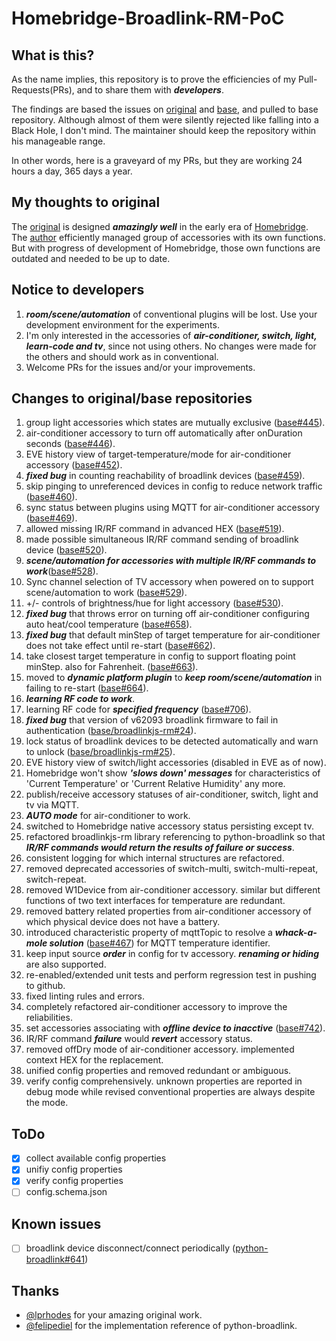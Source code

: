 # Homebridge-Broadlink-RM-PoC

## What is this?
As the name implies, this repository is to prove the efficiencies of my Pull-Requests(PRs), and to share them with ___developers___.

The findings are based the issues on [original](https://github.com/lprhodes/homebridge-broadlink-rm) and [base](https://github.com/kiwi-cam/homebridge-broadlink-rm), and pulled to base repository. Although almost of them were silently rejected like falling into a Black Hole, I don't mind. The maintainer should keep the repository within his manageable range.

In other words, here is a graveyard of my PRs, but they are working 24 hours a day, 365 days a year.

## My thoughts to original

The [original](https://github.com/lprhodes/homebridge-broadlink-rm) is designed ___amazingly well___ in the early era of [Homebridge](https://github.com/homebridge/homebridge). The [author](https://github.com/lprhodes) efficiently managed group of accessories with its own functions. But with progress of development of Homebridge, those own functions are outdated and needed to be up to date.

## Notice to developers

1. ___room/scene/automation___ of conventional plugins will be lost. Use your development environment for the experiments.
1. I'm only interested in the accessories of ___air-conditioner, switch, light, learn-code and tv___, since not using others. No changes were made for the others and should work as in conventional.
1. Welcome PRs for the issues and/or your improvements.

## Changes to original/base repositories

1. group light accessories which states are mutually exclusive ([base#445](https://github.com/kiwi-cam/homebridge-broadlink-rm/pull/445)).
1. air-conditioner accessory to turn off automatically after onDuration seconds ([base#446](https://github.com/kiwi-cam/homebridge-broadlink-rm/pull/446)).
1. EVE history view of target-temperature/mode for air-conditioner accessory ([base#452](https://github.com/kiwi-cam/homebridge-broadlink-rm/pull/452)).
1. ___fixed bug___ in counting reachability of broadlink devices ([base#459](https://github.com/kiwi-cam/homebridge-broadlink-rm/pull/459)).
1. skip pinging to unreferenced devices in config to reduce network traffic ([base#460](https://github.com/kiwi-cam/homebridge-broadlink-rm/pull/460)).
1. sync status between plugins using MQTT for air-conditioner accessory ([base#469](https://github.com/kiwi-cam/homebridge-broadlink-rm/pull/469)).
1. allowed missing IR/RF command in advanced HEX ([base#519](https://github.com/kiwi-cam/homebridge-broadlink-rm/pull/519)).
1. made possible simultaneous IR/RF command sending of broadlink device ([base#520](https://github.com/kiwi-cam/homebridge-broadlink-rm/pull/520)).
1. ___scene/automation for accessories with multiple IR/RF commands to work___([base#528](https://github.com/kiwi-cam/homebridge-broadlink-rm/pull/528)).
1. Sync channel selection of TV accessory when powered on to support scene/automation to work ([base#529](https://github.com/kiwi-cam/homebridge-broadlink-rm/pull/529)).
1. +/- controls of brightness/hue for light accessory ([base#530](https://github.com/kiwi-cam/homebridge-broadlink-rm/pull/530)).
1. ___fixed bug___ that throws error on turning off air-conditioner configuring auto heat/cool temperature ([base#658](https://github.com/kiwi-cam/homebridge-broadlink-rm/pull/658)).
1. ___fixed bug___ that default minStep of target temperature for air-conditioner does not take effect until re-start ([base#662](https://github.com/kiwi-cam/homebridge-broadlink-rm/pull/662)).
1. take closest target temperature in config to support floating point minStep. also for Fahrenheit. ([base#663](https://github.com/kiwi-cam/homebridge-broadlink-rm/pull/663)).
1. moved to ___dynamic platform plugin___ to ___keep room/scene/automation___ in failing to re-start ([base#664](https://github.com/kiwi-cam/homebridge-broadlink-rm/pull/664)).
1. ___learning RF code to work___.
1. learning RF code for ___specified frequency___ ([base#706](https://github.com/kiwi-cam/homebridge-broadlink-rm/pull/706)).
1. ___fixed bug___ that version of v62093 broadlink firmware to fail in authentication ([base/broadlinkjs-rm#24](https://github.com/kiwi-cam/broadlinkjs-rm/pull/24)).
1. lock status of broadlink devices to be detected automatically and warn to unlock ([base/broadlinkjs-rm#25](https://github.com/kiwi-cam/broadlinkjs-rm/pull/25)).
1. EVE history view of switch/light accessories (disabled in EVE as of now).
1. Homebridge won't show ___'slows down' messages___ for characteristics of 'Current Temperature' or 'Current Relative Humidity' any more.
1. publish/receive accessory statuses of air-conditioner, switch, light and tv via MQTT.
1. ___AUTO mode___ for air-conditioner to work.
1. switched to Homebridge native accessory status persisting except tv.
1. refactored broadlinkjs-rm library referencing to python-broadlink so that ___IR/RF commands would return the results of failure or success___.
1. consistent logging for which internal structures are refactored.
1. removed deprecated accessories of switch-multi, switch-multi-repeat, switch-repeat.
1. removed W1Device from air-conditioner accessory. similar but different functions of two text interfaces for temperature are redundant.
1. removed battery related properties from air-conditioner accessory of which physical device does not have a battery.
1. introduced characteristic property of mqttTopic to resolve a ___whack-a-mole solution___ ([base#467](https://github.com/kiwi-cam/homebridge-broadlink-rm/pull/467)) for MQTT temperature identifier.
1. keep input source ___order___ in config for tv accessory. ___renaming or hiding___ are also supported.
1. re-enabled/extended unit tests and perform regression test in pushing to github.
1. fixed linting rules and errors.
1. completely refactored air-conditioner accessory to improve the reliabilities.
1. set accessories associating with ___offline device to inacctive___ ([base#742](https://github.com/kiwi-cam/homebridge-broadlink-rm/issues/742)).
1. IR/RF command ___failure___ would ___revert___ accessory status.
1. removed offDry mode of air-conditioner accessory. implemented context HEX for the replacement.
1. unified config properties and removed redundant or ambiguous.
1. verify config comprehensively. unknown properties are reported in debug mode while revised conventional properties are always despite the mode.

## ToDo
- [x] collect available config properties
- [x] unifiy config properties
- [x] verify config properties
- [ ] config.schema.json

## Known issues
- [ ] broadlink device disconnect/connect periodically ([python-broadlink#641](https://github.com/mjg59/python-broadlink/issues/641))

## Thanks
- [@lprhodes](https://github.com/lprhodes/homebridge-broadlink-rm) for your amazing original work.
- [@felipediel](https://github.com/mjg59/python-broadlink/commits?author=felipediel) for the implementation reference of python-broadlink.

